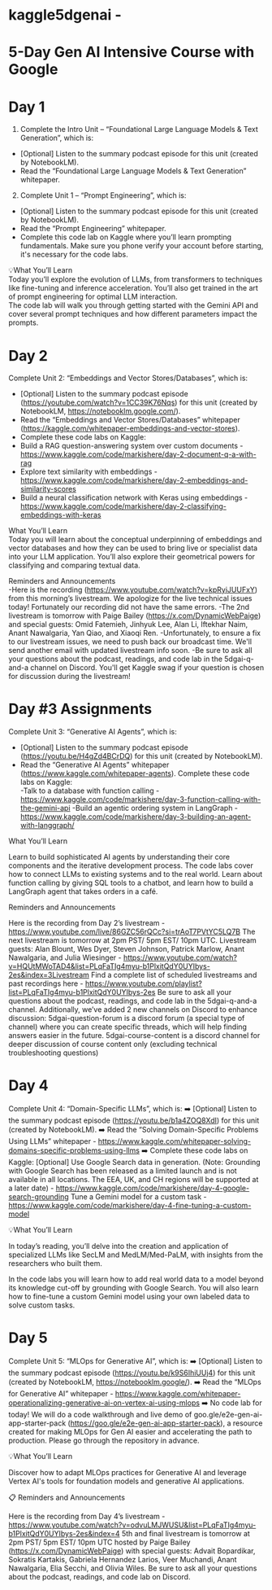 # kaggle5dgenai -

# 5-Day Gen AI Intensive Course with Google 


# Day 1 
1. Complete the Intro Unit – “Foundational Large Language Models & Text Generation”, which is:
- [Optional] Listen to the summary podcast episode for this unit (created by NotebookLM).
- Read the “Foundational Large Language Models & Text Generation” whitepaper.

2. Complete Unit 1 – “Prompt Engineering”, which is:
- [Optional] Listen to the summary podcast episode for this unit (created by NotebookLM).
- Read the “Prompt Engineering” whitepaper.
- Complete this code lab on Kaggle where you’ll learn prompting fundamentals. Make sure you phone verify your account before starting, it's necessary for the code labs.

💡What You’ll Learn <br>
Today you’ll explore the evolution of LLMs, from transformers to techniques like fine-tuning and inference acceleration. You’ll also get trained in the art of prompt engineering for optimal LLM interaction. <br>
The code lab will walk you through getting started with the Gemini API and cover several prompt techniques and how different parameters impact the prompts.<br>


# Day 2 

Complete Unit 2: “Embeddings and Vector Stores/Databases”, which is:
- [Optional] Listen to the summary podcast episode (https://youtube.com/watch?v=1CC39K76Nqs) for this unit (created by NotebookLM, https://notebooklm.google.com/).
- Read the “Embeddings and Vector Stores/Databases” whitepaper (https://kaggle.com/whitepaper-embeddings-and-vector-stores).
- Complete these code labs on Kaggle:
- Build a RAG question-answering system over custom documents - https://www.kaggle.com/code/markishere/day-2-document-q-a-with-rag
- Explore text similarity with embeddings - https://www.kaggle.com/code/markishere/day-2-embeddings-and-similarity-scores
- Build a neural classification network with Keras using embeddings - https://www.kaggle.com/code/markishere/day-2-classifying-embeddings-with-keras

What You’ll Learn <br>
Today you will learn about the conceptual underpinning of embeddings and vector databases and how they can be used to bring live or specialist data into your LLM application. You’ll also explore their geometrical powers for classifying and comparing textual data. 

 Reminders and Announcements <br>
-Here is the recording (https://www.youtube.com/watch?v=kpRyiJUUFxY) from this morning’s livestream. We apologize for the live technical issues today! Fortunately our recording did not have the same errors.
-The 2nd livestream is tomorrow with Paige Bailey (https://x.com/DynamicWebPaige) and special guests: Omid Fatemieh, Jinhyuk Lee, Alan Li, Iftekhar Naim, Anant Nawalgaria, Yan Qiao, and Xiaoqi Ren.
-Unfortunately, to ensure a fix to our livestream issues, we need to push back our broadcast time. We'll send another email with updated livestream info soon.
-Be sure to ask all your questions about the podcast, readings, and code lab in the ⁠5dgai-q-and-a channel on Discord. You'll get Kaggle swag if your question is chosen for discussion during the livestream!

# Day #3 Assignments

Complete Unit 3: “Generative AI Agents”, which is: <br>
- [Optional] Listen to the summary podcast episode (https://youtu.be/H4gZd4BCrDQ) for this unit (created by NotebookLM).
- Read the “Generative AI Agents” whitepaper (https://www.kaggle.com/whitepaper-agents).
 Complete these code labs on Kaggle:<br>
-Talk to a database with function calling - https://www.kaggle.com/code/markishere/day-3-function-calling-with-the-gemini-api
-Build an agentic ordering system in LangGraph - https://www.kaggle.com/code/markishere/day-3-building-an-agent-with-langgraph/

What You’ll Learn<br>

Learn to build sophisticated AI agents by understanding their core components and the iterative development process.
The code labs cover how to connect LLMs to existing systems and to the real world. Learn about function calling by giving SQL tools to a chatbot, and learn how to build a LangGraph agent that takes orders in a café.

Reminders and Announcements

Here is the recording from Day 2’s  livestream - https://www.youtube.com/live/86GZC56rQCc?si=trAoT7PVtYC5LQ7B
The next livestream is tomorrow at 2pm PST/ 5pm EST/ 10pm UTC. Livestream guests: Alan Blount, Wes Dyer, Steven Johnson, Patrick Marlow, Anant Nawalgaria, and Julia Wiesinger - https://www.youtube.com/watch?v=HQUtMWoTAD4&list=PLqFaTIg4myu-b1PlxitQdY0UYIbys-2es&index=3Livestream
Find a complete list of scheduled livestreams and past recordings here - https://www.youtube.com/playlist?list=PLqFaTIg4myu-b1PlxitQdY0UYIbys-2es
Be sure to ask all your questions about the podcast, readings, and code lab in the ⁠5dgai-q-and-a channel.
Additionally, we’ve added 2 new channels on Discord to enhance discussion:
⁠5dgai-question-forum is a discord forum (a special type of channel) where you can create specific threads, which will help finding answers easier in the future.
⁠5dgai-course-content is a discord channel for deeper discussion of course content only (excluding technical troubleshooting questions)


# Day 4 
Complete Unit 4: “Domain-Specific LLMs”, which is:
➡️  [Optional] Listen to the summary podcast episode (https://youtu.be/b1a4ZOQ8XdI) for this unit (created by NotebookLM).
➡️  Read the “Solving Domain-Specific Problems Using LLMs” whitepaper - https://www.kaggle.com/whitepaper-solving-domains-specific-problems-using-llms 
➡️  Complete these code labs on Kaggle:
[Optional] Use Google Search data in generation. (Note: Grounding with Google Search has been released as a limited launch and is not available in all locations. The EEA, UK, and CH regions will be supported at a later date) - https://www.kaggle.com/code/markishere/day-4-google-search-grounding
Tune a Gemini model for a custom task - https://www.kaggle.com/code/markishere/day-4-fine-tuning-a-custom-model

💡What You’ll Learn

In today’s reading, you’ll delve into the creation and application of specialized LLMs like SecLM and MedLM/Med-PaLM, with insights from the researchers who built them.

In the code labs you will learn how to add real world data to a model beyond its knowledge cut-off by grounding with Google Search.  You will also learn how to fine-tune a custom Gemini model using your own labeled data to solve custom tasks.

# Day 5 

Complete Unit 5: “MLOps for Generative AI”, which is:
➡️ [Optional] Listen to the summary podcast episode (https://youtu.be/k9S6IhiUUj4) for this unit (created by NotebookLM, https://notebooklm.google/).
➡️ Read the “MLOps for Generative AI” whitepaper - https://www.kaggle.com/whitepaper-operationalizing-generative-ai-on-vertex-ai-using-mlops
➡️ No code lab for today! We will do a code walkthrough and live demo of goo.gle/e2e-gen-ai-app-starter-pack (https://goo.gle/e2e-gen-ai-app-starter-pack), a resource created for making MLOps for Gen AI easier and accelerating the path to production. Please go through the repository in advance.

💡What You’ll Learn

Discover how to adapt MLOps practices for Generative AI and leverage Vertex AI's tools for foundation models and generative AI applications.

📋 Reminders and Announcements

Here is the recording from Day 4’s  livestream - https://www.youtube.com/watch?v=odvuLMJWUSU&list=PLqFaTIg4myu-b1PlxitQdY0UYIbys-2es&index=4
5th and final livestream is tomorrow at 2pm PST/ 5pm EST/ 10pm UTC hosted by Paige Bailey (https://x.com/DynamicWebPaige) with special guests: Advait Bopardikar, Sokratis Kartakis, Gabriela Hernandez Larios, Veer Muchandi, Anant Nawalgaria, Elia Secchi, and  Olivia Wiles.
Be sure to ask all your questions about the podcast, readings, and code lab on Discord.
